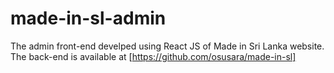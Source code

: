 # made-in-sl-admin
The admin front-end develped using React JS of Made in Sri Lanka website. <br>
The back-end is available at [https://github.com/osusara/made-in-sl]